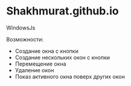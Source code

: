 # Shakhmurat.github.io
WindowsJs

Возможности:
  - Создание окна с кнопки
  - Создание нескольких окон с кнопки
  - Перемещение окна
  - Удаление окон
  - Показ активного окна поверх других окон

